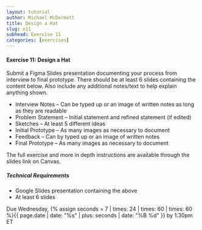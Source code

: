 ```yaml
---
layout: tutorial
author: Michael McDermott
title: Design a Hat
slug: e11
subhead: Exercise 11
categories: [exercises]
---
```

#### Exercise 11: Design a Hat
Submit a Figma Slides presentation documenting your process from interview to final prototype. There should be at least 6 slides containing the content below. Also include any additional notes/text to help explain anything shown.

* Interview Notes – Can be typed up or an image of written notes as long as they are readable
* Problem Statement – Initial statement and refined statement (if edited)
* Sketches – At least 5 different ideas
* Initial Prototype – As many images as necessary to document
* Feedback – Can by typed up or an image of written notes
* Final Prototype – As many images as necessary to document

The full exercise and more in depth instructions are available through the slides link on Canvas.

##### Technical Requirements
* Google Slides presentation containing the above
* At least 6 slides

<span class="due">Due Wednesday, {% assign seconds = 7 | times: 24 | times: 60 | times: 60 %}{{ page.date | date: "%s" | plus: seconds | date: "%B %d" }} by 1:30pm ET</span>
